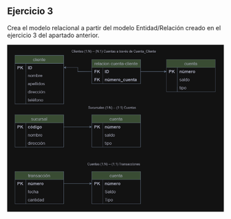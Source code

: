 ## Ejercicio 3

Crea el modelo relacional a partir del modelo Entidad/Relación creado en el ejercicio 3 del apartado anterior.

![banco](image.png)